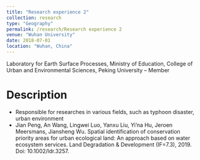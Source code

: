 ```yaml
---
title: "Research experience 2"
collection: research
type: "Geography"
permalink: /research/Research experience 2
venue: "Wuhan University"
date: 2018-07-01
location: "Wuhan, China"
---
```


Laboratory for Earth Surface Processes, Ministry of Education, College of Urban and Environmental Sciences, Peking University – Member 

Description
======
* Responsible for researches in various fields, such as typhoon disaster, urban environment 
* Jian Peng, An Wang, Lingwei Luo, Yanxu Liu, Yi’na Hu, Jeroen Meersmans, Jiansheng Wu. Spatial identification of conservation priority areas for urban ecological land: An approach based on water ecosystem services. Land Degradation & Development (IF=7.3), 2019. Doi: 10.1002/ldr.3257.
